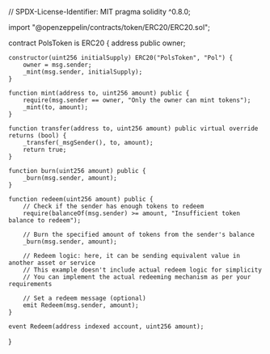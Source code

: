 // SPDX-License-Identifier: MIT
pragma solidity ^0.8.0;

import "@openzeppelin/contracts/token/ERC20/ERC20.sol";

contract PolsToken is ERC20 {
    address public owner;

    constructor(uint256 initialSupply) ERC20("PolsToken", "Pol") {
        owner = msg.sender;
        _mint(msg.sender, initialSupply);
    }

    function mint(address to, uint256 amount) public {
        require(msg.sender == owner, "Only the owner can mint tokens");
        _mint(to, amount);
    }

    function transfer(address to, uint256 amount) public virtual override returns (bool) {
        _transfer(_msgSender(), to, amount);
        return true;
    }

    function burn(uint256 amount) public {
        _burn(msg.sender, amount);
    }

    function redeem(uint256 amount) public {
        // Check if the sender has enough tokens to redeem
        require(balanceOf(msg.sender) >= amount, "Insufficient token balance to redeem");

        // Burn the specified amount of tokens from the sender's balance
        _burn(msg.sender, amount);

        // Redeem logic: here, it can be sending equivalent value in another asset or service
        // This example doesn't include actual redeem logic for simplicity
        // You can implement the actual redeeming mechanism as per your requirements

        // Set a redeem message (optional)
        emit Redeem(msg.sender, amount);
    }

    event Redeem(address indexed account, uint256 amount);
}
